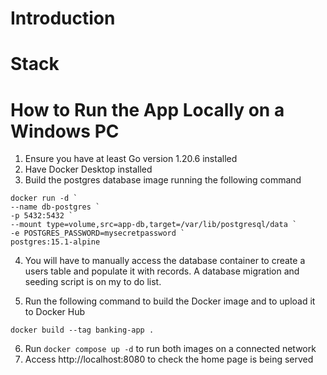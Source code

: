 # Introduction

# Stack

# How to Run the App Locally on a Windows PC

1. Ensure you have at least Go version 1.20.6 installed
2. Have Docker Desktop installed
3. Build the postgres database image running the following command

```
docker run -d `
--name db-postgres `
-p 5432:5432 `
--mount type=volume,src=app-db,target=/var/lib/postgresql/data `
-e POSTGRES_PASSWORD=mysecretpassword `
postgres:15.1-alpine
```

4. You will have to manually access the database container to create a users table and populate it with records. A database migration and seeding script is on my to do list.

5. Run the following command to build the Docker image and to upload it to Docker Hub

`docker build --tag banking-app .`

6. Run `docker compose up -d` to run both images on a connected network
7. Access http://localhost:8080 to check the home page is being served
